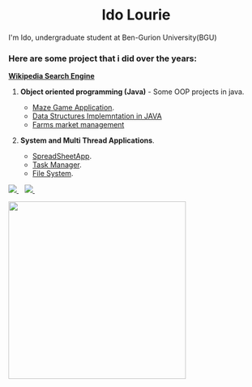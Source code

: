 <h1 align='center'>
  Ido Lourie
</h1>
<p>I'm Ido, undergraduate student at Ben-Gurion University(BGU)</p>

<h3>Here are some project that i did over the years:</h3>

[**Wikipedia Search Engine**](https://github.com/idolou/Wikipedia-Search-Engine)

1.  **Object oriented programming (Java)** - Some OOP projects in java. 
      - [Maze Game Application]( https://github.com/idolou/Maze-Application).     
      - [Data Structures Implemntation in JAVA](https://github.com/idolou/Data-structures-Application-with-java)
      - [Farms market management](https://github.com/idolou/Farms-market-management)


2. **System and Multi Thread Applications**.
      - [SpreadSheetApp](https://github.com/idolou/Shareable-SpreadSheetApp).
      - [Task Manager](https://github.com/idolou/Multi-Thread-Programs).    
      - [File System](https://github.com/idolou/Thread-Safe-FIle-System-Application).  


<!-- 3. **Statistical Learning and data analysis** -->






<p>
  
  <a href="https://www.linkedin.com/in/ido-lourie/">
    <img src="https://img.shields.io/badge/linkedin-%230077B5.svg?&style=for-the-badge&logo=linkedin&logoColor=white" />
  </a>&nbsp;&nbsp;
  <a href="https://open.spotify.com/user/iddolourie?si=04702341cbaa4605">
    <img src="https://img.shields.io/badge/Spotify-1ED760?&style=for-the-badge&logo=spotify&logoColor=white" />        
  </a>&nbsp;&nbsp;
</p>

<p>
  <a href="#"><img src="https://github-readme-stats.vercel.app/api?username=idolou&show_icons=true&count_private=true&theme=dark" width="350"></a>
</p>

<!-- <p>
  <a href="#" align='center'><img src="https://github-readme-stats.vercel.app/api/top-langs/?username=idolou&layout=compact&title_color=007bff&text_color=e7e7e7&icon_color=007bff&bg_color=171c28" width="350"></a>
</p> -->


<!-- [![spotify-github-profile](https://spotify-github-profile.vercel.app/api/view?uid=iddolourie&cover_image=true&theme=default&bar_color=53b14f&bar_color_cover=false)](https://spotify-github-profile.vercel.app/api/view?uid=iddolourie&redirect=true) -->



<!--
**idolou/idolou** is a ✨ _special_ ✨ repository because its `README.md` (this file) appears on your GitHub profile.

Here are some ideas to get you started:

- 🔭 I’m currently working on ...
- 🌱 I’m currently learning ...
- 👯 I’m looking to collaborate on ...
- 🤔 I’m looking for help with ...
- 💬 Ask me about ...
- 📫 How to reach me: ...
- 😄 Pronouns: ...
- ⚡ Fun fact: ...
-->

